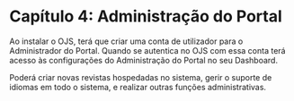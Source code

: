 # Capítulo 4: Administração do Portal

Ao instalar o OJS, terá que criar uma conta de utilizador para o Administrador do Portal. Quando se autentica no OJS com essa conta terá acesso às configurações do Administração do Portal no seu Dashboard. 

Poderá criar novas revistas hospedadas no sistema, gerir o suporte de idiomas em todo o sistema, e realizar outras funções administrativas.